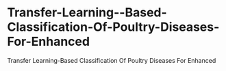 # Transfer-Learning--Based-Classification-Of-Poultry-Diseases-For-Enhanced
Transfer Learning-Based Classification Of Poultry Diseases For Enhanced
